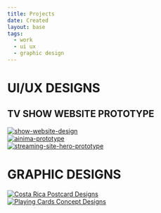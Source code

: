```yaml
---
title: Projects
date: Created
layout: base
tags:
  - work
  - ui ux
  - graphic design
---
```

<main class="main">
  <div class="projects-intro">

  <div class="ui-container"> <!---ui container start-->
     <h1>UI/UX DESIGNS</h1>
     <div class="project">
     <div class="img-txt">
    <h2>TV SHOW WEBSITE PROTOTYPE</h2>
        </div>
       <a href="gohs-tv.html">
        <img src="/images/gohs about.jpg" alt="show-website-design"
        >
       </a>
     </div>
     <div class="project">
      <a href="ainima.html">
        <img src="/images/ainima streaming desktop-1.jpg" alt="ainima-prototype"> </a>
     </div>
     <div class="project">
      <a href="streaming-hero.html">
        <img src="/images/music site hero banner figma prototype.png" alt="streaming-site-hero-prototype"> </a>
        </div>  
     </div>  <!---ui container end-->

   <div class="graphic-design">  <!---graphic design container start-->
      <h1>GRAPHIC DESIGNS</h1>
     <div class="project">
      <a href="postcards.html">
        <img src="/images/Postcard01.jpg" alt="Costa Rica Postcard Designs"> </a>
     </div>
     <div class="project">
      <a href="playing-cards.html">
        <img src="/images/AceRin-1.jpg" alt="Playing Cards Concept Designs"> </a>
     </div>
    </div> <!--graphic design container end-->
  </main>